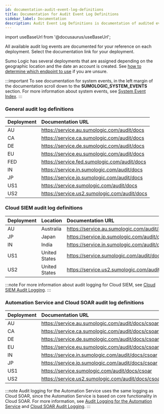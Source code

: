 ```yaml
---
id: documentation-audit-event-log-definitions
title: Documentation for Audit Event Log Definitions
sidebar_label: Documentation
description: Audit Event Log Definitions is documentation of audited events, and is hosted on each deployment.
---
```


import useBaseUrl from '@docusaurus/useBaseUrl';

All available audit log events are documented for your reference on each deployment. Select the documentation link for your deployment.  

Sumo Logic has several deployments that are assigned depending on the geographic location and the date an account is created. See [how to determine which endpoint to use](/docs/api/getting-started#sumo-logic-endpoints-by-deployment-and-firewall-security "Sumo Logic Endpoints and Firewall Security") if you are unsure.

:::important
To see documentation for system events, in the left margin of the documentation scroll down to the **SUMOLOGIC_SYSTEM_EVENTS** section. For more information about system events, see [System Event Index](/docs/manage/security/audit-indexes/system-event-index/).
:::

### General audit log definitions

| Deployment | Documentation URL |
|:--|:--|
| AU | https://service.au.sumologic.com/audit/docs |
| CA | https://service.ca.sumologic.com/audit/docs |
| DE | https://service.de.sumologic.com/audit/docs |
| EU | https://service.eu.sumologic.com/audit/docs |
| FED | https://service.fed.sumologic.com/audit/docs |
| IN | https://service.in.sumologic.com/audit/docs |
| JP | https://service.jp.sumologic.com/audit/docs |
| US1 | https://service.sumologic.com/audit/docs |
| US2 | https://service.us2.sumologic.com/audit/docs |

### Cloud SIEM audit log definitions

| Deployment | Location | Documentation URL |
|:--|:--|:--|
| AU | Australia |https://service.au.sumologic.com/audit/docs/sec |
| JP | Japan |https://service.jp.sumologic.com/audit/docs/sec |
| IN | India |https://service.in.sumologic.com/audit/docs/sec |
| US1 | United States |https://service.sumologic.com/audit/docs/sec |
| US2 | United States |https://service.us2.sumologic.com/audit/docs/sec |

:::note
For more information about audit logging for Cloud SIEM, see [Cloud SIEM Audit Logging](/docs/cse/administration/cse-audit-logging/).
:::

### Automation Service and Cloud SOAR audit log definitions

| Deployment | Documentation URL |
|:--|:--|
| AU | https://service.au.sumologic.com/audit/docs/csoar |
| CA | https://service.ca.sumologic.com/audit/docs/csoar |
| DE | https://service.de.sumologic.com/audit/docs/csoar |
| EU | https://service.eu.sumologic.com/audit/docs/csoar |
| IN | https://service.in.sumologic.com/audit/docs/csoar |
| JP | https://service.jp.sumologic.com/audit/docs/csoar |
| US1 | https://service.sumologic.com/audit/docs/csoar |
| US2 | https://service.us2.sumologic.com/audit/docs/csoar |

<!--
// Add FED as soon as available
| FED | https://service.fed.sumologic.com/audit/docs/csoar |
-->

:::note
Audit logging for the Automation Service uses the same logging as Cloud SOAR, since the Automation Service is based on core functionality in Cloud SOAR. For more information, see [Audit Logging for the Automation Service](/docs/platform-services/automation-service/automation-service-audit-logging/) and [Cloud SOAR Audit Logging](/docs/cloud-soar/audit-event-index/).
:::
